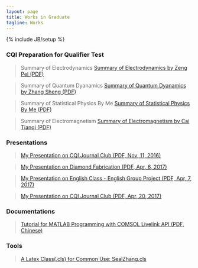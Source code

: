 ```yaml
---
layout: page
title: Works in Graduate
tagline: Works
---
```

{% include JB/setup %}

### CQI Preparation for Qualifier Test

> Summary of Electrodynamics
[Summary of Electrodynamics by Zeng Pei (PDF)](/assets/files/2016-09-02-electrodynamics.pdf)

> Summary of Quantum Dyanamics
[Summary of Quantum Dyanamics by Zhang Sheng (PDF)](/assets/files/2016-09-17-quantumdynamics.pdf)

> Summary of Statistical Physics By Me
[Summary of Statistical Physics By Me (PDF)](/assets/files/2016-09-17-statistical-physics.pdf)

> Summary of Electromagnetism
[Summary of Electromagnetism by Cai Tianqi (PDF)](/assets/files/2016-09-17-electromagnitism.pdf)

### Presentations

> [My Presentation on CQI Journal Club (PDF, Nov, 11, 2016)](/assets/files/2016-11-11-CQI-Journal-Club.pdf)

> [My Presentation on Diamond Fabrication (PDF, Apr, 6, 2017)](/assets/files/2017-04-07-Fabrication-of-SIL.pdf)

> [My Presentation on English Class - English Group Project (PDF, Apr, 7, 2017)](/assets/files/2017-04-07-English-Group.pdf)

> [My Presentation on CQI Journal Club (PDF, Apr, 20, 2017)](/assets/files/2017-04-21-JournalClub.pdf)

### Documentations

> [Tutorial for MATLAB Programming with COMSOL Livelink API (PDF, Chinese)](/assets/files/2016-11-05-MATLAB-with-COMSOL.pdf)

### Tools

> [A Latex Class(.cls) for Common Use: SealZhang.cls](/assets/files/2016-10-17-SealZhang.cls)